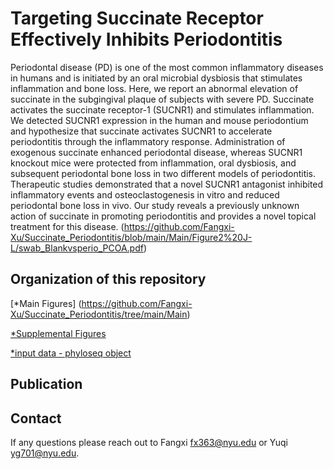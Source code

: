 # Targeting Succinate Receptor Effectively Inhibits Periodontitis
Periodontal disease (PD) is one of the most common inflammatory diseases in humans and is initiated by an oral microbial dysbiosis that stimulates inflammation and bone loss. Here, we report an abnormal elevation of succinate in the subgingival plaque of subjects with severe PD. Succinate activates the succinate receptor-1 (SUCNR1) and stimulates inflammation. We detected SUCNR1 expression in the human and mouse periodontium and hypothesize that succinate activates SUCNR1 to accelerate periodontitis through the inflammatory response. Administration of exogenous succinate enhanced periodontal disease, whereas SUCNR1 knockout mice were protected from inflammation, oral dysbiosis, and subsequent periodontal bone loss in two different models of periodontitis. Therapeutic studies demonstrated that a novel SUCNR1 antagonist inhibited inflammatory events and osteoclastogenesis in vitro and reduced periodontal bone loss in vivo. Our study reveals a previously unknown action of succinate in promoting periodontitis and provides a novel topical treatment for this disease.
(https://github.com/Fangxi-Xu/Succinate_Periodontitis/blob/main/Main/Figure2%20J-L/swab_Blankvsperio_PCOA.pdf)




## Organization of this repository
[*Main Figures]
(https://github.com/Fangxi-Xu/Succinate_Periodontitis/tree/main/Main)

[*Supplemental Figures](https://github.com/Fangxi-Xu/Succinate_Periodontitis/tree/main/Supplemental)

[*input data - phyloseq object](https://github.com/Fangxi-Xu/Succinate_Periodontitis/tree/main/Data)


## Publication


## Contact
If any questions please reach out to Fangxi fx363@nyu.edu or Yuqi yg701@nyu.edu.
